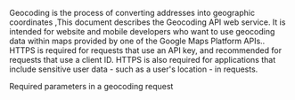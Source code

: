Geocoding is the process of converting addresses into geographic coordinates ,This document describes the Geocoding API web service. It is intended for website and mobile developers who want to use geocoding data within maps provided by one of the Google Maps Platform APIs..
HTTPS is required for requests that use an API key, and recommended for requests that use a client ID. HTTPS is also required for applications that include sensitive user data - such as a user's location - in requests.

Required parameters in a geocoding request